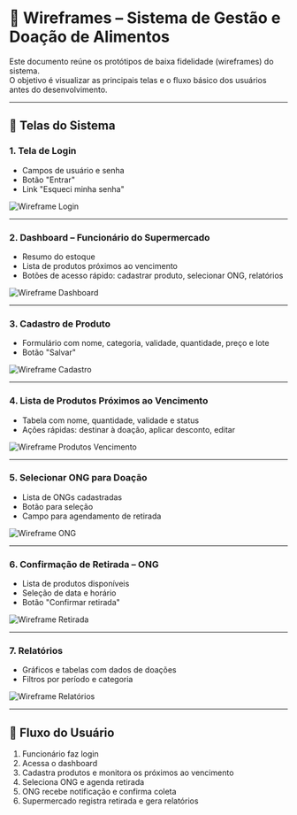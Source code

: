 # 📐 Wireframes – Sistema de Gestão e Doação de Alimentos

Este documento reúne os protótipos de baixa fidelidade (wireframes) do sistema.  
O objetivo é visualizar as principais telas e o fluxo básico dos usuários antes do desenvolvimento.

---

## 🎨 Telas do Sistema

### 1. Tela de Login
- Campos de usuário e senha
- Botão "Entrar"
- Link "Esqueci minha senha"

![Wireframe Login](imagens/wireframe-login.png)

---

### 2. Dashboard – Funcionário do Supermercado
- Resumo do estoque
- Lista de produtos próximos ao vencimento
- Botões de acesso rápido: cadastrar produto, selecionar ONG, relatórios

![Wireframe Dashboard](imagens/wireframe-dashboard.png)

---

### 3. Cadastro de Produto
- Formulário com nome, categoria, validade, quantidade, preço e lote
- Botão "Salvar"

![Wireframe Cadastro](imagens/wireframe-cadastro.png)

---

### 4. Lista de Produtos Próximos ao Vencimento
- Tabela com nome, quantidade, validade e status
- Ações rápidas: destinar à doação, aplicar desconto, editar

![Wireframe Produtos Vencimento](imagens/wireframe-vencimento.png)

---

### 5. Selecionar ONG para Doação
- Lista de ONGs cadastradas
- Botão para seleção
- Campo para agendamento de retirada

![Wireframe ONG](imagens/wireframe-ong.png)

---

### 6. Confirmação de Retirada – ONG
- Lista de produtos disponíveis
- Seleção de data e horário
- Botão "Confirmar retirada"

![Wireframe Retirada](imagens/wireframe-retirada.png)

---

### 7. Relatórios
- Gráficos e tabelas com dados de doações
- Filtros por período e categoria

![Wireframe Relatórios](imagens/wireframe-relatorios.png)

---

## 🔄 Fluxo do Usuário
1. Funcionário faz login  
2. Acessa o dashboard  
3. Cadastra produtos e monitora os próximos ao vencimento  
4. Seleciona ONG e agenda retirada  
5. ONG recebe notificação e confirma coleta  
6. Supermercado registra retirada e gera relatórios
